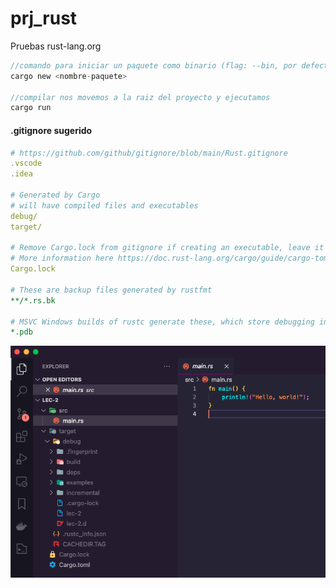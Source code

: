 # prj_rust
Pruebas rust-lang.org

```rust
//comando para iniciar un paquete como binario (flag: --bin, por defecto) si se desea crear como libreria hay que usar --lib
cargo new <nombre-paquete>

//compilar nos movemos a la raiz del proyecto y ejecutamos
cargo run 
```

#### .gitignore sugerido
```yml
# https://github.com/github/gitignore/blob/main/Rust.gitignore
.vscode
.idea

# Generated by Cargo
# will have compiled files and executables
debug/
target/

# Remove Cargo.lock from gitignore if creating an executable, leave it for libraries
# More information here https://doc.rust-lang.org/cargo/guide/cargo-toml-vs-cargo-lock.html
Cargo.lock

# These are backup files generated by rustfmt
**/*.rs.bk

# MSVC Windows builds of rustc generate these, which store debugging information
*.pdb
```
![](images/after-first-compile-with-cargo-run.png)

